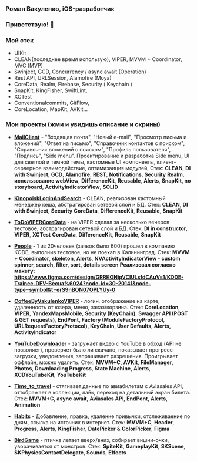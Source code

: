 ### Роман Вакуленко, iOS-разработчик
### Приветствую! 👋 

### Мой стек

* UIKit
* CLEAN(последнее время использую), VIPER, MVVM + Coordinator, MVC (MVP)
* Swinject, GCD, Concurrency / async await (Operation)
* Rest API, URLSession, Alamofire (Moya)
* CoreData, Realm, Firebase, Security ( Keychain )
* SnapKit, KingFisher, SwiftLint,
* XCTest
* Сonventionalcommits, GitFlow,
* CoreLocation, MapKit, AVKit...

### Мои проекты (жми и увидишь описание и скрины)
* [**MailClient**](https://github.com/RomanVakulenko/MailClient) - "Входящая почта", "Новый e-mail", "Просмотр письма и вложений", "Ответ на письмо", "Справочник контактов с поиском", "Справочник вложений c поиском", "Профиль пользователя", "Подпись", "Side menu". Проектирование и разработка Side menu, UI для светлой и темной темы, кастомные UI компоненты, клиент-серверное взаимодействие, оптимизаиция модулей, Стек: **CLEAN**, **DI with Swinject**, **GCD**, **Alamofire**, **REST**, **Notifications**, **Security** **Realm**, **использование webView**, **DifferenceKit**, **Reusable**, **Alerts**,  **SnapKit, no storyboard**, **ActivityIndicatorView**, **SOLID**
* [**KinopoiskLoginAndSearch**](https://github.com/RomanVakulenko/KinopoiskLoginAndSearch) - CLEAN, реализован кастомный менеджер кеша, абстрагирован сетевой слой и БД. Стек: **CLEAN**, **DI with Swinject**, **Security** **CoreData**, **DifferenceKit**, **Reusable**, **SnapKit**
* [**ToDoVIPERCoreData**](https://github.com/RomanVakulenko/ToDoVIPERCoreData) - на VIPER сделал за несколько вечеров тестовое, абстрагирован сетевой слой и БД. Стек: **DI in constructor**, **VIPER**, **XCTest** **CoreData**, **DifferenceKit**, **Reusable**, **SnapKit**
* [**People**](https://github.com/RomanVakulenko/People) -  1 из 20человек (заявок было 600) прошел в компанию KODE, выполнив тестовое, но не поехал в Калининград. Стек: **MVVM + Coordinator**, **skeleton**, **Alerts**, **NVActivityIndicatorView - custom spinner, search, filter, sort, details screen**
**Реализовал согласно макету: https://www.figma.com/design/GRRKONipVClULsfdCAuVs1/KODE-Trainee-DEV-Весна%6024?node-id=30-20141&node-type=symbol&t=erS9nBON07OPLYUy-0**
  
* [**CoffeeByVakulenkoVIPER**](https://github.com/RomanVakulenko/CoffeeByVakulenkoVIPER) - логин, отображение на карте, удаленность от юзера, меню, заказ/корзина. Стек: **CoreLocation**, **VIPER**, **YandexMapsMobile**, **Security (KeyChain)**, **Swagger API (POST & GET requests)**, **EndPont, Factory (ModuleFactoryProtocol, URLRequestFactoryProtocol), KeyChain, User Defaults, Alerts, ActivityIndicator**
* [**YouTubeDownloader**](https://github.com/RomanVakulenko/YouTubeDownloader) - загружает видео с YouTube в обход (API не позволяет), проверяет было ли скачано, показывает прогресс загрузки, уведомления, запрашивает разрешения. Проигрывает оффлайн, можно удалить. Стек:  **MVVM+С**, **AVKit**, **FileManager**, **Photos**, **Downloading Progress**, **State Machine**, **Alerts**, **XCDYouTubeKit**, **YouTubeKit** 
* [**Time_to_travel**](https://github.com/RomanVakulenko/Time_to_travel) - стягивает данные по авиабилетам с Aviasales API, оттображает в коллекции, лайк, переход на детальный экран билета. Стек: **MVVM+C**, **async await**, **Aviasales API**, **EndPont**, **Alerts**, **Animation**
* [**Habits**](https://github.com/RomanVakulenko/Habits) - Добавление, правка, удаление привычки, отслеживаение по дням, ссылка на источник в интернет. Стек: **MVVM+C**, **Header**, **Progress**, **Alerts**, **KingFisher**, **DatePicker** & **ColorPicker**, **Figma**
* [**BirdGame**](https://github.com/RomanVakulenko/BirdGame) - птичка летает вверх/вниз, собирает вишни-очки, уворачивается от монстров. Стек: **SpiteKit**, **GameplayKit**, **SKScene**, **SKPhysicsContactDelegate**, **Sounds**, **Effects**
